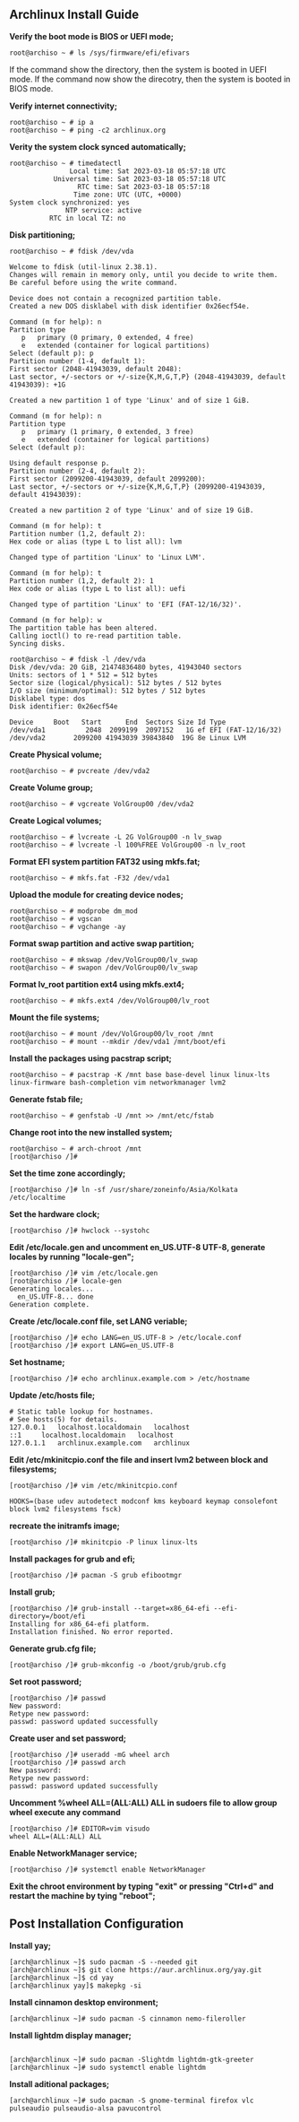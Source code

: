 ## Archlinux Install Guide

**Verify the boot mode is BIOS or UEFI mode;**

```
root@archiso ~ # ls /sys/firmware/efi/efivars
```

If the command show the directory, then the system is booted in UEFI mode. If the command now show the direcotry, then the system is booted in BIOS mode.

**Verify internet connectivity;**

```
root@archiso ~ # ip a
root@archiso ~ # ping -c2 archlinux.org
```

**Verity the system clock synced automatically;**

```
root@archiso ~ # timedatectl 
               Local time: Sat 2023-03-18 05:57:18 UTC
           Universal time: Sat 2023-03-18 05:57:18 UTC
                 RTC time: Sat 2023-03-18 05:57:18
                Time zone: UTC (UTC, +0000)
System clock synchronized: yes
              NTP service: active
          RTC in local TZ: no
```

**Disk partitioning;**

```
root@archiso ~ # fdisk /dev/vda  

Welcome to fdisk (util-linux 2.38.1).
Changes will remain in memory only, until you decide to write them.
Be careful before using the write command.

Device does not contain a recognized partition table.
Created a new DOS disklabel with disk identifier 0x26ecf54e.

Command (m for help): n
Partition type
   p   primary (0 primary, 0 extended, 4 free)
   e   extended (container for logical partitions)
Select (default p): p
Partition number (1-4, default 1): 
First sector (2048-41943039, default 2048): 
Last sector, +/-sectors or +/-size{K,M,G,T,P} (2048-41943039, default 41943039): +1G

Created a new partition 1 of type 'Linux' and of size 1 GiB.

Command (m for help): n
Partition type
   p   primary (1 primary, 0 extended, 3 free)
   e   extended (container for logical partitions)
Select (default p): 

Using default response p.
Partition number (2-4, default 2): 
First sector (2099200-41943039, default 2099200): 
Last sector, +/-sectors or +/-size{K,M,G,T,P} (2099200-41943039, default 41943039): 

Created a new partition 2 of type 'Linux' and of size 19 GiB.

Command (m for help): t
Partition number (1,2, default 2): 
Hex code or alias (type L to list all): lvm

Changed type of partition 'Linux' to 'Linux LVM'.

Command (m for help): t
Partition number (1,2, default 2): 1
Hex code or alias (type L to list all): uefi

Changed type of partition 'Linux' to 'EFI (FAT-12/16/32)'.

Command (m for help): w
The partition table has been altered.
Calling ioctl() to re-read partition table.
Syncing disks.

root@archiso ~ # fdisk -l /dev/vda
Disk /dev/vda: 20 GiB, 21474836480 bytes, 41943040 sectors
Units: sectors of 1 * 512 = 512 bytes
Sector size (logical/physical): 512 bytes / 512 bytes
I/O size (minimum/optimal): 512 bytes / 512 bytes
Disklabel type: dos
Disk identifier: 0x26ecf54e

Device     Boot   Start      End  Sectors Size Id Type
/dev/vda1          2048  2099199  2097152   1G ef EFI (FAT-12/16/32)
/dev/vda2       2099200 41943039 39843840  19G 8e Linux LVM
```

**Create Physical volume;**

```
root@archiso ~ # pvcreate /dev/vda2 
```

**Create Volume group;**

```
root@archiso ~ # vgcreate VolGroup00 /dev/vda2
```

**Create Logical volumes;**

```
root@archiso ~ # lvcreate -L 2G VolGroup00 -n lv_swap
root@archiso ~ # lvcreate -l 100%FREE VolGroup00 -n lv_root
```

**Format EFI system partition FAT32 using mkfs.fat;**

```
root@archiso ~ # mkfs.fat -F32 /dev/vda1
```

**Upload the module for creating device nodes;**

```
root@archiso ~ # modprobe dm_mod
root@archiso ~ # vgscan
root@archiso ~ # vgchange -ay
```

**Format swap partition and active swap partition;**
 
```
root@archiso ~ # mkswap /dev/VolGroup00/lv_swap 
root@archiso ~ # swapon /dev/VolGroup00/lv_swap
```

**Format lv_root partition ext4 using mkfs.ext4;**

```
root@archiso ~ # mkfs.ext4 /dev/VolGroup00/lv_root 
```

**Mount the file systems;**

```
root@archiso ~ # mount /dev/VolGroup00/lv_root /mnt
root@archiso ~ # mount --mkdir /dev/vda1 /mnt/boot/efi
```

**Install the packages using pacstrap script;**

```
root@archiso ~ # pacstrap -K /mnt base base-devel linux linux-lts linux-firmware bash-completion vim networkmanager lvm2
```

**Generate fstab file;**

```
root@archiso ~ # genfstab -U /mnt >> /mnt/etc/fstab
```

**Change root into the new installed system;**

```
root@archiso ~ # arch-chroot /mnt
[root@archiso /]# 
```

**Set the time zone accordingly;**

```
[root@archiso /]# ln -sf /usr/share/zoneinfo/Asia/Kolkata /etc/localtime
```

**Set the hardware clock;**

```
[root@archiso /]# hwclock --systohc
```

**Edit /etc/locale.gen and uncomment en_US.UTF-8 UTF-8, generate locales by running "locale-gen";**

```
[root@archiso /]# vim /etc/locale.gen 
[root@archiso /]# locale-gen
Generating locales...
  en_US.UTF-8... done
Generation complete.
```

**Create /etc/locale.conf file, set LANG veriable;**

```
[root@archiso /]# echo LANG=en_US.UTF-8 > /etc/locale.conf
[root@archiso /]# export LANG=en_US.UTF-8
```

**Set hostname;**

```
[root@archiso /]# echo archlinux.example.com > /etc/hostname
```

**Update /etc/hosts file;**

```
# Static table lookup for hostnames.
# See hosts(5) for details.
127.0.0.1	localhost.localdomain	localhost
::1		localhost.localdomain	localhost
127.0.1.1	archlinux.example.com	archlinux
```

**Edit /etc/mkinitcpio.conf the file and insert lvm2 between block and filesystems;**

```
[root@archiso /]# vim /etc/mkinitcpio.conf

HOOKS=(base udev autodetect modconf kms keyboard keymap consolefont block lvm2 filesystems fsck)
```

**recreate the initramfs image;**

```
[root@archiso /]# mkinitcpio -P linux linux-lts
```

**Install packages for grub and efi;**

```
[root@archiso /]# pacman -S grub efibootmgr
```

**Install grub;**

```
[root@archiso /]# grub-install --target=x86_64-efi --efi-directory=/boot/efi 
Installing for x86_64-efi platform.
Installation finished. No error reported.
```

**Generate grub.cfg file;**

```
[root@archiso /]# grub-mkconfig -o /boot/grub/grub.cfg
```

**Set root password;**

```
[root@archiso /]# passwd 
New password: 
Retype new password: 
passwd: password updated successfully
```

**Create user and set password;**

```
[root@archiso /]# useradd -mG wheel arch
[root@archiso /]# passwd arch
New password: 
Retype new password: 
passwd: password updated successfully
```

**Uncomment %wheel ALL=(ALL:ALL) ALL in sudoers file to allow group wheel execute any command**

```
[root@archiso /]# EDITOR=vim visudo
wheel ALL=(ALL:ALL) ALL
```

**Enable NetworkManager service;**

```
[root@archiso /]# systemctl enable NetworkManager
```

**Exit the chroot environment by typing "exit" or pressing "Ctrl+d" and restart the machine by tying "reboot";**

## Post Installation Configuration

**Install yay;**

```
[arch@archlinux ~]$ sudo pacman -S --needed git
[arch@archlinux ~]$ git clone https://aur.archlinux.org/yay.git
[arch@archlinux ~]$ cd yay
[arch@archlinux yay]$ makepkg -si
```

**Install cinnamon desktop environment;**

```
[arch@archlinux ~]# sudo pacman -S cinnamon nemo-fileroller 
```

**Install lightdm display manager;**

```

[arch@archlinux ~]# sudo pacman -Slightdm lightdm-gtk-greeter
[arch@archlinux ~]# sudo systemctl enable lightdm
```

**Install aditional packages;**

```
[arch@archlinux ~]# sudo pacman -S gnome-terminal firefox vlc pulseaudio pulseaudio-alsa pavucontrol
```
